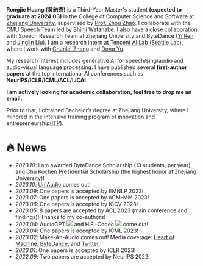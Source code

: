 **Rongjie Huang (黄融杰)** is a Third-Year Master's student **(expected to graduate at 2024.03)** in the College of Computer Science and Software at [Zhejiang University](https://www.zju.edu.cn/english/), supervised by [Prof. Zhou Zhao](https://person.zju.edu.cn/zhaozhou). I collaborate with the CMU Speech Team led by [Shinji Watanabe](https://scholar.google.com/citations?user=U5xRA6QAAAAJ). I also have a close collaboration with Speech Research Team at Zhejiang University and ByteDance ([Yi Ren](https://github.com/RayeRen) and [Jinglin Liu](https://github.com/MoonInTheRiver)). I am a research intern at [Tencent AI Lab (Seattle Lab)](https://ai.tencent.com/ailab/en/index), where I work with [Chunlei Zhang](https://scholar.google.com/citations?user=NCKZGb0AAAAJ) and [Dong Yu](https://scholar.google.com/citations?user=tMY31_gAAAAJ). 

My research interest includes generative AI for speech/sing/audio and audio-visual language processing. I have published several **first-author papers** at the top international AI conferences such as **NeurIPS/ICLR/ICML/ACL/IJCAI**.

**I am actively looking for academic collaboration, feel free to drop me an email.**


Prior to that, I obtained Bachelor’s degree at Zhejiang University, where I minored in the intensive training program of innovation and entrepreneurship[(ITP)](http://itper.org/index.php/Index).

<!-- Rongjie aims at developing data-driven methods to study the interconnected world and investigates scientific and industrial problems. His research focuses on **multimodal (speech/sing/audio) synthesis, speech translation, and self-supervised learning**.  -->


# 🔥 News
- *2023.10*: I am awarded ByteDance Scholarship (13 students, per year), and Chu Kochen Presidential Scholarship (the highest honor at Zhejiang University)!
- *2023.10*: [UniAudio](https://twitter.com/_akhaliq/status/1710112638422642732) comes out! 
- *2023.09*: One papers is accepted by EMNLP 2023!
- *2023.07*: One papers is accepted by ACM-MM 2023!
- *2023.06*: One papers is accepted by ICCV 2023!
- *2023.05*: 8 papers are accepted by ACL 2023 (main conference and findings)! Thanks to my co-authors!
- *2023.04*: AudioGPT [![](https://img.shields.io/github/stars/AIGC-Audio/AudioGPT?style=social&label=Code+Stars)](https://github.com/AIGC-Audio/AudioGPT) and HiFi-Codec [![](https://img.shields.io/github/stars/yangdongchao/AcademiCodec?style=social&label=Code+Stars)](https://github.com/yangdongchao/AcademiCodec) come out! 
- *2023.04*: One papers is accepted by ICML 2023!
- *2023.02*: Make-An-Audio comes out! Media coverage: [Heart of Machine](https://mp.weixin.qq.com/s/fphIJ13RWRIgGNTwYO06bw), [ByteDance](https://zhuanlan.zhihu.com/p/605228032), and [Twitter](https://twitter.com/_akhaliq/status/1619589070329348096).
- *2023.01*: One papers is accepted by ICLR 2023!
- *2022.09*: Two papers are accepted by NeurIPS 2022!
